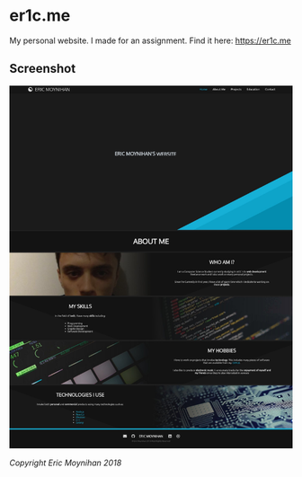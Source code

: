 # er1c.me

My personal website. I made for an assignment. Find it here: https://er1c.me

## Screenshot
![](scr/screenshot.jpg?raw=true)

*Copyright Eric Moynihan 2018*
